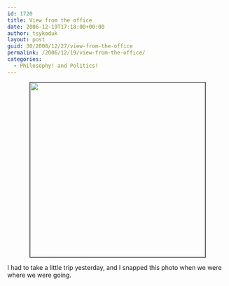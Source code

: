 ```yaml
---
id: 1720
title: View from the office
date: 2006-12-19T17:18:00+00:00
author: tsykoduk
layout: post
guid: 30/2008/12/27/view-from-the-office
permalink: /2006/12/19/view-from-the-office/
categories:
  - Philosophy! and Politics!
---
```

<center><img src="https://greg.nokes.name/assets/2006/12/19/DSC00168.jpg" width="400" / style="border: 1px solid black;"></center>

<p>I had to take a little trip yesterday, and I snapped this photo when we were where we were going.</p>